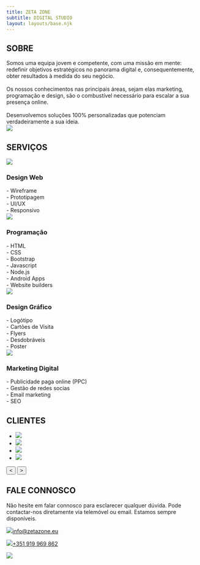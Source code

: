 ```yaml
---
title: ZETA ZONE
subtitle: DIGITAL STUDIO
layout: layouts/base.njk
---
```


<!---------------------------------------------------------------------->
<div id="about">

## SOBRE

<div class="about-col-1">
Somos uma equipa jovem e competente, com uma missão em mente: redefinir objetivos estratégicos no panorama digital e, consequentemente, obter resultados à medida do seu negócio.
<br><br>
Os nossos conhecimentos nas principais áreas, sejam elas marketing, programação e design, são o combustível necessário para escalar a sua presença online.
<br><br>
Desenvolvemos soluções 100% personalizadas que potenciam verdadeiramente a sua ideia.
</div>

<div class="about-col-2">
<img class="img_team" src="/images/team-big.svg">
</div>

</div>
<!---------------------------------------------------------------------->
<div id="services">

## SERVIÇOS

<div class="services-col-1 green-shadow" id="services-col-1" onclick="openService('services-col-1','services-info-1',0)">
<img class="service-1" src="/images/svg/object-group-regular.svg">

### Design Web

<div class="services-info-1" id="services-info-1">
- Wireframe
<br>
- Prototipagem
<br>
- UI/UX
<br>
- Responsivo
</div>

</div>

<div class="services-col-3 green-shadow" id="services-col-3" onclick="openService('services-col-3','services-info-3',2)">
<img class="service-3" src="/images/svg/desktop-solid.svg">

### Programação

<div class="services-info-3" id="services-info-3">
- HTML
<br>
- CSS
<br>
- Bootstrap
<br>
- Javascript
<br>
- Node.js
<br>
- Android Apps
<br>
- Website builders
</div>

</div>

<div class="services-col-2 green-shadow" id="services-col-2" onclick="openService('services-col-2','services-info-2',1)">
<img class="service-2" src="/images/svg/pencil-ruler-solid.svg">

### Design Gráfico

<div class="services-info-2" id="services-info-2">
- Logótipo
<br>
- Cartões de Visita
<br>
- Flyers
<br>
- Desdobráveis
<br>
- Poster
</div>

</div>

<div class="services-col-4 green-shadow" id="services-col-4" onclick="openService('services-col-4','services-info-4',3)">
<img class="service-4" src="/images/svg/bullseye-solid.svg">

### Marketing Digital

<div class="services-info-4" id="services-info-4">
- Publicidade paga online (PPC)
<br>
- Gestão de redes socias
<br>
- Email marketing
<br>
- SEO
</div>

</div>

</div>
<!---------------------------------------------------------------------->
<div id="clients">

## CLIENTES

<div class="glide">

  <div class="glide__track" data-glide-el="track">
    <ul class="glide__slides">
      <li class="glide__slide"><img class="img_client-1" src="/images/clients/cll-color.png"></li>
      <li class="glide__slide"><img class="img_client-2" src="/images/clients/congresso_da_saude_PNG.png"></li>
      <li class="glide__slide"><img class="img_client-3" src="/images/clients/logo-rv-100.jpg"></li>
      <li class="glide__slide"><img class="img_client-4" src="/images/clients/cll-color.png"></li>
    </ul>
  </div>
  <div class="glide__arrows" data-glide-el="controls">
    <button class="glide__arrow glide__arrow--left" data-glide-dir="<">&#60;</button>
    <button class="glide__arrow glide__arrow--right" data-glide-dir=">">&#62;</button>
  </div>

</div>

</div>


<!---------------------------------------------------------------------->
<div id="talk">

## FALE CONNOSCO

<div class="talk-col-1">

Não hesite em falar connosco para esclarecer qualquer dúvida. Pode contactar-nos diretamente via telemóvel ou email. Estamos sempre disponíveis.

<p class="talk_text-1"><a href="mailto:info@zetazone.eu"><img class="talk_img-1" src="/images/svg/envelope-regular.svg">info@zetazone.eu</p></a>
<p class="talk_text-2"><a href="https://api.whatsapp.com/send?phone=+351919969862" target="_blank"><img class="talk_img-2" src="/images/svg/whatsapp-brands.svg">+351 919 969 862</p></a>

</div>

<div class="talk-col-2">

<img class="" src="/images/conversation.svg">

</div>

</div>








